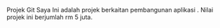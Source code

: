 Projek Git Saya
Ini adalah projek berkaitan pembangunan aplikasi . Nilai projek ini berjumlah rm 5 juta.
